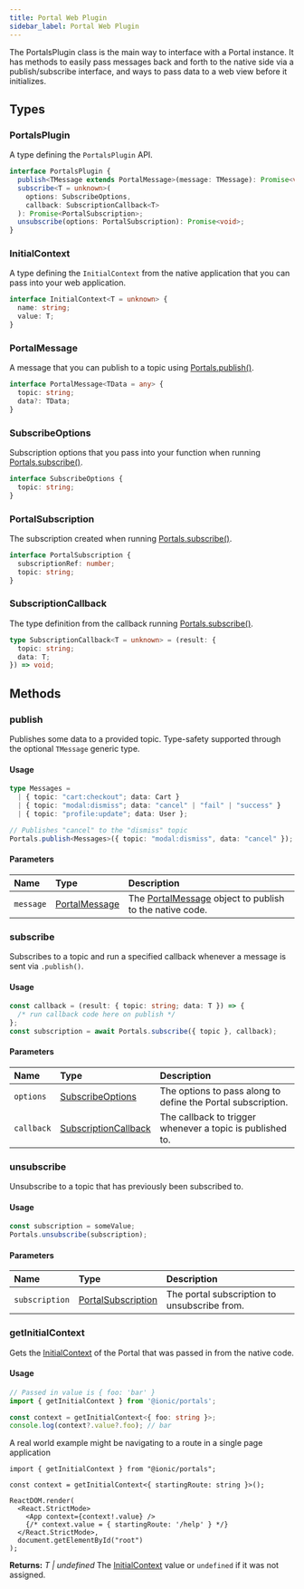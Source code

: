 ```yaml
---
title: Portal Web Plugin
sidebar_label: Portal Web Plugin
---
```


The PortalsPlugin class is the main way to interface with a Portal instance. It has methods to easily pass messages back and forth to the native side via a publish/subscribe interface, and ways to pass data to a web view before it initializes.

## Types

### PortalsPlugin

A type defining the `PortalsPlugin` API.

```typescript
interface PortalsPlugin {
  publish<TMessage extends PortalMessage>(message: TMessage): Promise<void>;
  subscribe<T = unknown>(
    options: SubscribeOptions,
    callback: SubscriptionCallback<T>
  ): Promise<PortalSubscription>;
  unsubscribe(options: PortalSubscription): Promise<void>;
}
```

### InitialContext

A type defining the `InitialContext` from the native application that you can pass into your web application.

```typescript
interface InitialContext<T = unknown> {
  name: string;
  value: T;
}
```

### PortalMessage

A message that you can publish to a topic using [Portals.publish()](./portals-plugin#publish).

```typescript
interface PortalMessage<TData = any> {
  topic: string;
  data?: TData;
}
```

### SubscribeOptions

Subscription options that you pass into your function when running [Portals.subscribe()](./portals-plugin#subscribe).

```typescript
interface SubscribeOptions {
  topic: string;
}
```

### PortalSubscription

The subscription created when running [Portals.subscribe()](./portals-plugin#subscribe).

```typescript
interface PortalSubscription {
  subscriptionRef: number;
  topic: string;
}
```

### SubscriptionCallback

The type definition from the callback running [Portals.subscribe()](./portals-plugin#subscribe).

```typescript
type SubscriptionCallback<T = unknown> = (result: {
  topic: string;
  data: T;
}) => void;
```

## Methods

### publish

Publishes some data to a provided topic. Type-safety supported through the optional `TMessage` generic type.

#### Usage

```typescript
type Messages =
  | { topic: "cart:checkout"; data: Cart }
  | { topic: "modal:dismiss"; data: "cancel" | "fail" | "success" }
  | { topic: "profile:update"; data: User };

// Publishes "cancel" to the "dismiss" topic
Portals.publish<Messages>({ topic: "modal:dismiss", data: "cancel" });
```

#### Parameters

| Name      | Type                                            | Description                                                                               |
| :-------- | :---------------------------------------------- | :---------------------------------------------------------------------------------------- |
| `message` | [PortalMessage](./portals-plugin#portalmessage) | The [PortalMessage](./portals-plugin#portalmessage) object to publish to the native code. |

### subscribe

Subscribes to a topic and run a specified callback whenever a message is sent via `.publish()`.

#### Usage

```typescript
const callback = (result: { topic: string; data: T }) => {
  /* run callback code here on publish */
};
const subscription = await Portals.subscribe({ topic }, callback);
```

#### Parameters

| Name       | Type                                                          | Description                                                  |
| :--------- | :------------------------------------------------------------ | :----------------------------------------------------------- |
| `options`  | [SubscribeOptions](./portals-plugin#subscribeoptions)         | The options to pass along to define the Portal subscription. |
| `callback` | [SubscriptionCallback](./portals-plugin#subscriptioncallback) | The callback to trigger whenever a topic is published to.    |

### unsubscribe

Unsubscribe to a topic that has previously been subscribed to.

#### Usage

```typescript
const subscription = someValue;
Portals.unsubscribe(subscription);
```

#### Parameters

| Name           | Type                                                      | Description                                  |
| :------------- | :-------------------------------------------------------- | :------------------------------------------- |
| `subscription` | [PortalSubscription](./portals-plugin#portalsubscription) | The portal subscription to unsubscribe from. |

### getInitialContext

Gets the [InitialContext](./portals-plugin#initialcontext) of the Portal that was passed in from the native code.

#### Usage

```typescript
// Passed in value is { foo: 'bar' }
import { getInitialContext } from '@ionic/portals';

const context = getInitialContext<{ foo: string }>;
console.log(context?.value?.foo); // bar
```

A real world example might be navigating to a route in a single page application

```tsx
import { getInitialContext } from "@ionic/portals";

const context = getInitialContext<{ startingRoute: string }>();

ReactDOM.render(
  <React.StrictMode>
    <App context={context!.value} />
    {/* context.value = { startingRoute: '/help' } */}
  </React.StrictMode>,
  document.getElementById("root")
);
```

**Returns:** <span class="return-code">_T | undefined_</span> The [InitialContext](./portals-plugin#initialcontext) value or `undefined` if it was not assigned.
